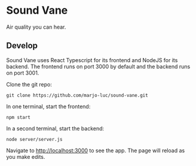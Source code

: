 # Sound Vane

Air quality you can hear.

## Develop

Sound Vane uses React Typescript for its frontend and NodeJS for its backend. The frontend runs on port 3000 by default and the backend runs on port 3001.

Clone the git repo:

`git clone https://github.com/marjo-luc/sound-vane.git`

In one terminal, start the frontend:

`npm start`

In a second terminal, start the backend:

`node server/server.js`

Navigate to [http://localhost:3000](http://localhost:3000) to see the app. The page will reload as you make edits.
